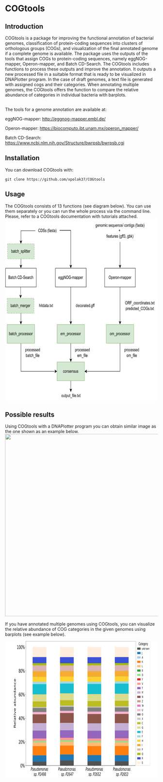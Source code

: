  # COGtools

## Introduction
COGtools is a package for improving the functional annotation of bacterial genomes, classification of 
protein-coding sequences into clusters of orthologous groups (COGs), and visualization of the final
annotated genome if a complete genome is available. The package uses the outputs of the tools that assign 
COGs to protein-coding sequences, namely eggNOG-mapper, Operon-mapper, and Batch CD-Search. The COGtools includes
functions to process these outputs and improve the annotation. It outputs a new processed file 
in a suitable format that is ready to be visualized in DNAPlotter program. In the case of draft genomes, 
a text file is generated with assigned cogs and their categories. When annotating multiple genomes, 
the COGtools offers the function to compare the relative abundance of categories in individual bacteria with barplots.

\
The tools for a genome annotation are available at:

eggNOG-mapper: http://eggnog-mapper.embl.de/

Operon-mapper: https://biocomputo.ibt.unam.mx/operon_mapper/

Batch CD-Search: https://www.ncbi.nlm.nih.gov/Structure/bwrpsb/bwrpsb.cgi

## Installation 
You can download COGtools with:

```
git clone https://github.com/xpolak37/COGtools
```

## Usage

The COGtools consists of 13 functions (see diagram below). You can use them separately or you can run the whole process via the command line. 
Please, refer to a COGtools documentation with tutorials attached.
<img src="flowchart_cogtools.svg" width="600" height="600">

## Possible results
Using COGtools with a DNAPlotter program you can obtain similar image as the one shown as an example below.
<img src="dnaplotter.svg" width="600" height="600">

If you have annotated multiple genomes using COGtools, 
you can visualize the relative abundance of COG categories in the given genomes using barplots (see example below).

<img src="barplots.svg" width="700" height="450">

